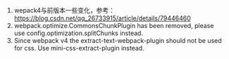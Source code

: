 1. wepack4与前版本一些变化，参考：https://blog.csdn.net/qq_26733915/article/details/79446460
2. webpack.optimize.CommonsChunkPlugin has been removed, please use config.optimization.splitChunks instead.
3. Since webpack v4 the extract-text-webpack-plugin should not be used for css. Use mini-css-extract-plugin instead.